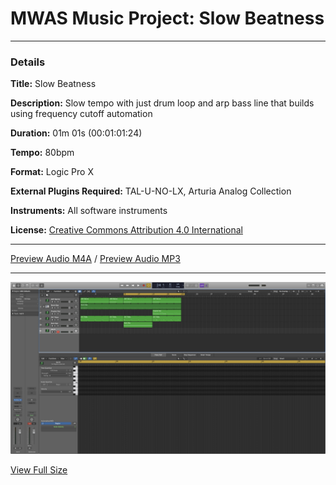 # MWAS Music Project: Slow Beatness

---

### Details

**Title:** Slow Beatness

**Description:** Slow tempo with just drum loop and arp bass line that builds using frequency cutoff automation

**Duration:** 01m 01s (00:01:01:24)

**Tempo:** 80bpm

**Format:** Logic Pro X

**External Plugins Required:** TAL-U-NO-LX, Arturia Analog Collection

**Instruments:** All software instruments

**License:** [Creative Commons Attribution 4.0 International](/LICENSE "Creative Commons Attribution 4.0 International")

---

[Preview Audio M4A](/assets/audio/demo.m4a "Preview Audio") / [Preview Audio MP3](/assets/audio/demo.mp3 "Preview Audio")

---

![Screenshot](/SlowBeatness.logicx/Alternatives/000/WindowImage.jpg)

[View Full Size](/SlowBeatness.logicx/Alternatives/000/WindowImage.jpg "Full Size")
